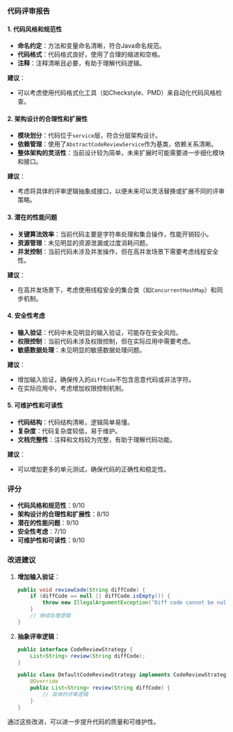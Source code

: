 ### 代码评审报告

#### 1. 代码风格和规范性
- **命名约定**：方法和变量命名清晰，符合Java命名规范。
- **代码格式**：代码格式良好，使用了合理的缩进和空格。
- **注释**：注释清晰且必要，有助于理解代码逻辑。

**建议**：
- 可以考虑使用代码格式化工具（如Checkstyle、PMD）来自动化代码风格检查。

#### 2. 架构设计的合理性和扩展性
- **模块划分**：代码位于`service`层，符合分层架构设计。
- **依赖管理**：使用了`AbstractCodeReviewService`作为基类，依赖关系清晰。
- **整体架构的灵活性**：当前设计较为简单，未来扩展时可能需要进一步细化模块和接口。

**建议**：
- 考虑将具体的评审逻辑抽象成接口，以便未来可以灵活替换或扩展不同的评审策略。

#### 3. 潜在的性能问题
- **关键算法效率**：当前代码主要是字符串处理和集合操作，性能开销较小。
- **资源管理**：未见明显的资源泄漏或过度消耗问题。
- **并发控制**：当前代码未涉及并发操作，但在高并发场景下需要考虑线程安全性。

**建议**：
- 在高并发场景下，考虑使用线程安全的集合类（如`ConcurrentHashMap`）和同步机制。

#### 4. 安全性考虑
- **输入验证**：代码中未见明显的输入验证，可能存在安全风险。
- **权限控制**：当前代码未涉及权限控制，但在实际应用中需要考虑。
- **敏感数据处理**：未见明显的敏感数据处理问题。

**建议**：
- 增加输入验证，确保传入的`diffCode`不包含恶意代码或非法字符。
- 在实际应用中，考虑增加权限控制机制。

#### 5. 可维护性和可读性
- **代码结构**：代码结构清晰，逻辑简单易懂。
- **复杂度**：代码复杂度较低，易于维护。
- **文档完整性**：注释和文档较为完整，有助于理解代码功能。

**建议**：
- 可以增加更多的单元测试，确保代码的正确性和稳定性。

### 评分
- **代码风格和规范性**：9/10
- **架构设计的合理性和扩展性**：8/10
- **潜在的性能问题**：9/10
- **安全性考虑**：7/10
- **可维护性和可读性**：9/10

### 改进建议
1. **增加输入验证**：
    ```java
    public void reviewCode(String diffCode) {
        if (diffCode == null || diffCode.isEmpty()) {
            throw new IllegalArgumentException("Diff code cannot be null or empty");
        }
        // 继续处理逻辑
    }
    ```

2. **抽象评审逻辑**：
    ```java
    public interface CodeReviewStrategy {
        List<String> review(String diffCode);
    }

    public class DefaultCodeReviewStrategy implements CodeReviewStrategy {
        @Override
        public List<String> review(String diffCode) {
            // 具体的评审逻辑
        }
    }
    ```

通过这些改进，可以进一步提升代码的质量和可维护性。